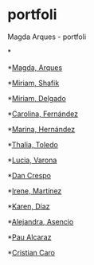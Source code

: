 # portfoli
Magda Arques - portfoli


*[]()

*[Magda, Arques](https://arquesm.github.io/portfoli/)

*[Miriam, Shafik](https://mimi-sh.github.io/Portfoli/)

*[Miriam, Delgado](https://miriam-dm.github.io/portfolio_web/)

*[Carolina, Fernández](https://carolrecursos.github.io/PortfoliWeb/)

*[Marina, Hernández](https://marinailu.github.io/Interfaz-portfolio/)

*[Thalia, Toledo](https://thalsxwho.github.io/portfolio_web/)

*[Lucia, Varona](https://lucypoke.github.io/Lloc-Web/)

*[Dan Crespo](https://dan413413.github.io/portfoliweb/)

*[Irene, Martínez]()

*[Karen, Díaz](https://karendiazdoamaral.github.io/PAGINA-WEB/)

*[Alejandra, Asencio]()

*[Pau Alcaraz]()

*[Cristian Caro](https://caroac818.github.io/Portfolio/)

